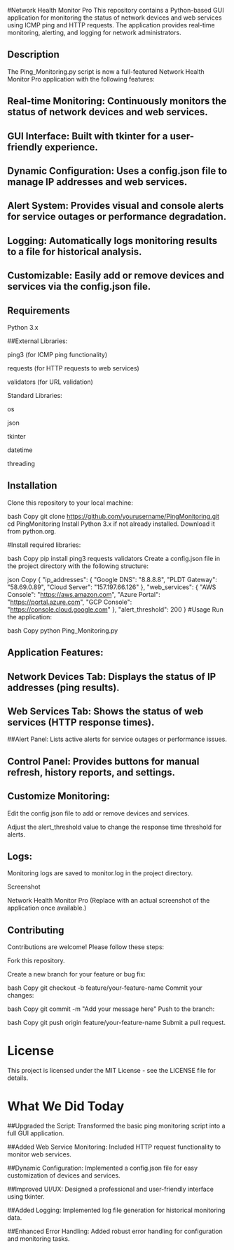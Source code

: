 #Network Health Monitor Pro
This repository contains a Python-based GUI application for monitoring the status of network devices and web services using ICMP ping and HTTP requests. The application provides real-time monitoring, alerting, and logging for network administrators.

## Description
The Ping_Monitoring.py script is now a full-featured Network Health Monitor Pro application with the following features:

## Real-time Monitoring: Continuously monitors the status of network devices and web services.

## GUI Interface: Built with tkinter for a user-friendly experience.

## Dynamic Configuration: Uses a config.json file to manage IP addresses and web services.

## Alert System: Provides visual and console alerts for service outages or performance degradation.

## Logging: Automatically logs monitoring results to a file for historical analysis.

## Customizable: Easily add or remove devices and services via the config.json file.

## Requirements
Python 3.x

##External Libraries:

ping3 (for ICMP ping functionality)

requests (for HTTP requests to web services)

validators (for URL validation)

Standard Libraries:

os

json

tkinter

datetime

threading

## Installation
Clone this repository to your local machine:

bash
Copy
git clone https://github.com/yourusername/PingMonitoring.git
cd PingMonitoring
Install Python 3.x if not already installed. Download it from python.org.

#Install required libraries:

bash
Copy
pip install ping3 requests validators
Create a config.json file in the project directory with the following structure:

json
Copy
{
    "ip_addresses": {
        "Google DNS": "8.8.8.8",
        "PLDT Gateway": "58.69.0.89",
        "Cloud Server": "157.197.66.126"
    },
    "web_services": {
        "AWS Console": "https://aws.amazon.com",
        "Azure Portal": "https://portal.azure.com",
        "GCP Console": "https://console.cloud.google.com"
    },
    "alert_threshold": 200
}
#Usage
Run the application:

bash
Copy
python Ping_Monitoring.py
## Application Features:

## Network Devices Tab: Displays the status of IP addresses (ping results).

## Web Services Tab: Shows the status of web services (HTTP response times).

##Alert Panel: Lists active alerts for service outages or performance issues.

## Control Panel: Provides buttons for manual refresh, history reports, and settings.

## Customize Monitoring:

Edit the config.json file to add or remove devices and services.

Adjust the alert_threshold value to change the response time threshold for alerts.

## Logs:

Monitoring logs are saved to monitor.log in the project directory.

Screenshot

Network Health Monitor Pro
(Replace with an actual screenshot of the application once available.)

## Contributing
Contributions are welcome! Please follow these steps:

Fork this repository.

Create a new branch for your feature or bug fix:

bash
Copy
git checkout -b feature/your-feature-name
Commit your changes:

bash
Copy
git commit -m "Add your message here"
Push to the branch:

bash
Copy
git push origin feature/your-feature-name
Submit a pull request.

# License
This project is licensed under the MIT License - see the LICENSE file for details.

# What We Did Today
##Upgraded the Script: Transformed the basic ping monitoring script into a full GUI application.

##Added Web Service Monitoring: Included HTTP request functionality to monitor web services.

##Dynamic Configuration: Implemented a config.json file for easy customization of devices and services.

##Improved UI/UX: Designed a professional and user-friendly interface using tkinter.

##Added Logging: Implemented log file generation for historical monitoring data.

##Enhanced Error Handling: Added robust error handling for configuration and monitoring tasks.